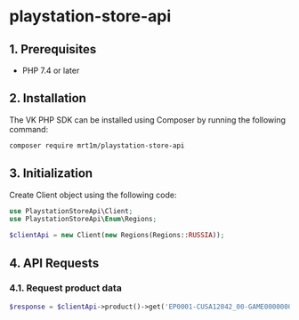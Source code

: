 # playstation-store-api

## 1. Prerequisites

* PHP 7.4 or later

## 2. Installation

The VK PHP SDK can be installed using Composer by running the following command:

```sh
composer require mrt1m/playstation-store-api
```

## 3. Initialization

Create Client object using the following code:

```php
use PlaystationStoreApi\Client;
use PlaystationStoreApi\Enum\Regions;

$clientApi = new Client(new Regions(Regions::RUSSIA));
```

## 4. API Requests

### 4.1. Request product data

```php
$response = $clientApi->product()->get('EP0001-CUSA12042_00-GAME000000000000');
```